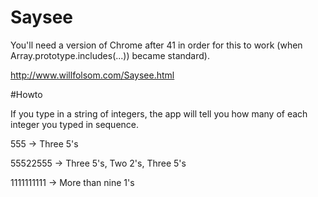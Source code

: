 # Saysee

You'll need a version of Chrome after 41 in order for this to work (when Array.prototype.includes(...)) became standard).

http://www.willfolsom.com/Saysee.html

#Howto

If you type in a string of integers, the app will tell you how many of each integer you typed in sequence.

555 -> Three 5's

55522555 -> Three 5's, Two 2's, Three 5's

1111111111 -> More than nine 1's
